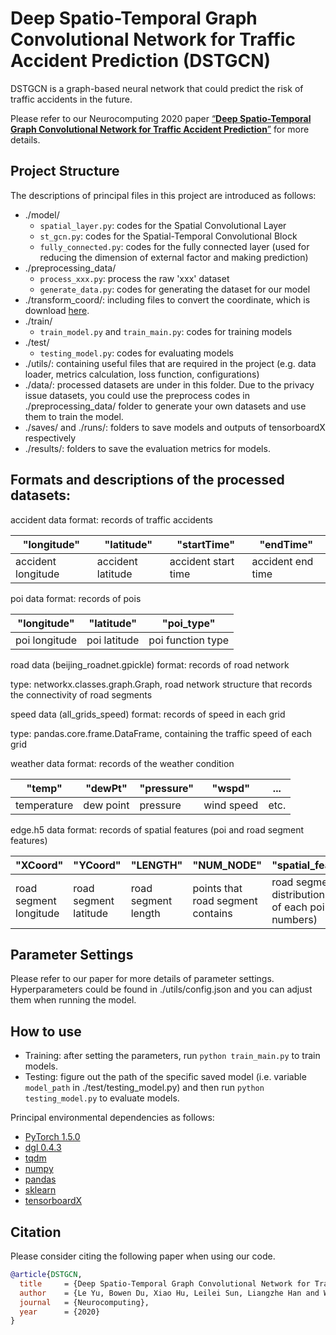 # Deep Spatio-Temporal Graph Convolutional Network for Traffic Accident Prediction (DSTGCN)

DSTGCN is a graph-based neural network that could predict the risk of traffic accidents in the future.

Please refer to our Neurocomputing 2020 paper [“**Deep Spatio-Temporal Graph Convolutional Network for Traffic Accident Prediction**”]() for more details.

## Project Structure
The descriptions of principal files in this project are introduced as follows:
- ./model/
    - `spatial_layer.py`: codes for the Spatial Convolutional Layer
    - `st_gcn.py`: codes for the Spatial-Temporal Convolutional Block
    - `fully_connected.py`: codes for the fully connected layer (used for reducing the dimension of external factor and making prediction)
- ./preprocessing_data/
  - `process_xxx.py`: process the raw 'xxx' dataset
  - `generate_data.py`: codes for generating the dataset for our model
- ./transform_coord/: including files to convert the coordinate, which is download [here](https://github.com/wandergis/coordTransform_py).
- ./train/
  - `train_model.py` and `train_main.py`: codes for training models
- ./test/
  - `testing_model.py`: codes for evaluating models
- ./utils/: containing useful files that are required in the project (e.g. data loader, metrics calculation, loss function, configurations) 
- ./data/: processed datasets are under in this folder. Due to the privacy issue datasets, you could use the preprocess codes in ./preprocessing_data/ folder to generate your own datasets and use them to train the model. 
- ./saves/ and ./runs/: folders to save models and outputs of tensorboardX respectively
- ./results/: folders to save the evaluation metrics for models. 

## Formats and descriptions of the processed datasets:
accident data format: records of traffic accidents

| "longitude" | "latitude" | "startTime" | "endTime" |
|  ----  | ----  | ----  | ----  | 
| accident longitude | accident latitude | accident start time | accident end time | 

poi data format: records of pois

| "longitude" | "latitude" | "poi_type" |
| ----  | ----  | ----  | 
| poi longitude | poi latitude | poi function type | 

road data (beijing_roadnet.gpickle) format: records of road network

type: networkx.classes.graph.Graph, road network structure that records the connectivity of road segments  

speed data (all_grids_speed) format: records of speed in each grid

type: pandas.core.frame.DataFrame, containing the traffic speed of each grid

weather data format: records of the weather condition

| "temp" | "dewPt" | "pressure" | "wspd" | ... |
| ----  | ----  | ----  |  ----  | ----  | 
| temperature | dew point | pressure | wind speed | etc. | 

edge.h5 data format: records of spatial features (poi and road segment features)

| "XCoord" | "YCoord" | "LENGTH" | "NUM_NODE" | "spatial_features" |
| ----  | ----  | ----  |  ----  | ----  | 
| road segment longitude | road segment latitude | road segment length | points that road segment contains | road segment poi distribution (a list of each poi type numbers) | 

## Parameter Settings
Please refer to our paper for more details of parameter settings. 
Hyperparameters could be found in ./utils/config.json and you can adjust them when running the model.

## How to use
- Training: after setting the parameters, run ```python train_main.py``` to train models. 
- Testing: figure out the path of the specific saved model (i.e. variable ```model_path``` in ./test/testing_model.py) and then run ```python testing_model.py``` to evaluate models.

Principal environmental dependencies as follows:
- [PyTorch 1.5.0](https://pytorch.org/)
- [dgl 0.4.3](https://www.dgl.ai/)
- [tqdm](https://github.com/tqdm/tqdm)
- [numpy](https://github.com/numpy/numpy)
- [pandas](https://github.com/pandas-dev/pandas)
- [sklearn](https://scikit-learn.org/stable/)
- [tensorboardX](https://github.com/lanpa/tensorboardX)

## Citation
Please consider citing the following paper when using our code.

```bibtex
@article{DSTGCN,
  title     = {Deep Spatio-Temporal Graph Convolutional Network for Traffic Accident Prediction},
  author    = {Le Yu, Bowen Du, Xiao Hu, Leilei Sun, Liangzhe Han and Weifeng Lv},
  journal   = {Neurocomputing},
  year      = {2020}
}
```
